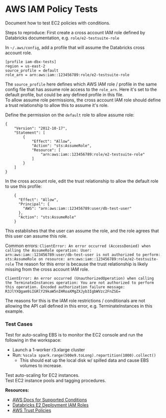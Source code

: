 # AWS IAM Policy Tests

Document how to test EC2 policies with conditions.  

Steps to reproduce:
First create a cross account IAM role defined by Databricks documentation, e.g. `role/e2-testsuite-role`  

In `~/.aws/config`, add a profile that will assume the Databricks cross account role. 
```
[profile iam-dbx-tests]
region = us-east-2
source_profile = default
role_arn = arn:aws:iam::123456789:role/e2-testsuite-role
```
The `source_profile` here defines which AWS IAM role / profile in the same config file that has assume role access to the `role_arn`. Here it's set to the default profile, but could be any defined profile in this file.  
To allow assume role permissions, the cross account IAM role should define a trust relationship to allow this to assume it's role. 

Define the permission on the `default` role to allow assume role: 
```
{
    "Version": "2012-10-17",
    "Statement": [
        {
            "Effect": "Allow",
            "Action": "sts:AssumeRole",
            "Resource": [
                "arn:aws:iam::123456789:role/e2-testsuite-role"
            ]
        }
    ]
}
```

In the cross account role, edit the trust relationship to allow the default role to use this profile:
```
	{
      "Effect": "Allow",
      "Principal": {
        "AWS": "arn:aws:iam::123456789:user/db-test-user"
      },
      "Action": "sts:AssumeRole"
    }
```
This establishes that the user can assume the role, and the role agrees that this user can assume this role. 

Common errors:
```ClientError: An error occurred (AccessDenied) when calling the AssumeRole operation: User: arn:aws:iam::123456789:user/db-test-user is not authorized to perform: sts:AssumeRole on resource: arn:aws:iam::123456789:role/e2-testsuite-role```
The reason for this error is because the trust relationship is likely missing from the cross account IAM role. 

```
ClientError: An error occurred (UnauthorizedOperation) when calling the TerminateInstances operation: You are not authorized to perform this operation. Encoded authorization failure message: R3JlYXQgam9iIGRlY29kaW5nIHRoaXMgZXJyb3IgbWVzc2FnZSE=
```
The reasons for this is the IAM role restrictions / conditionals are not allowing the API call defined in this error, e.g. TerminateInstances in this example. 

### Test Cases
Test for auto-scaling EBS is to monitor the EC2 console and run the following in the workspace:
* Launch a 1-worker r3.xlarge cluster 
* Run: `%scala spark.range(500e9.toLong).repartition(1000).collect()`
  * This should eat up the local disk w/ spilled data and cause EBS volumes to increase. 

Test auto-scaling for EC2 instances.  
Test EC2 instance pools and tagging procedures.  

**Resources:**
* [AWS Docs for Supported Conditions](https://docs.aws.amazon.com/service-authorization/latest/reference/list_amazonec2.html)
* [Databricks E2 Deployment IAM Roles](https://docs.databricks.com/administration-guide/account-api/iam-role.html#language-Your%C2%A0VPC,%C2%A0custom)
* [AWS Trust Policies](https://aws.amazon.com/blogs/security/how-to-use-trust-policies-with-iam-roles/)
